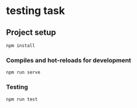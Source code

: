 # testing task

## Project setup
```
npm install
```

### Compiles and hot-reloads for development
```
npm run serve
```

### Testing
```
npm run test
```

